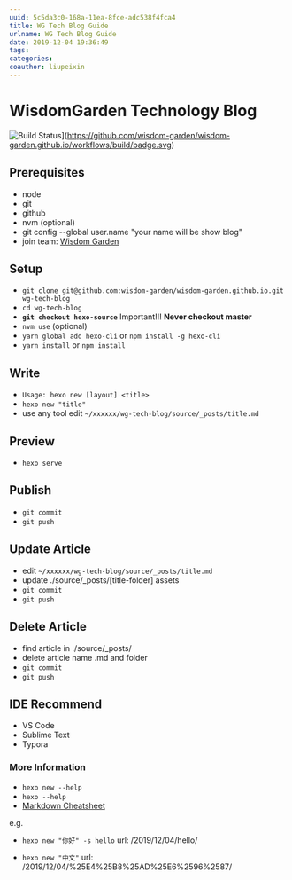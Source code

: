 ```yaml
---
uuid: 5c5da3c0-168a-11ea-8fce-adc538f4fca4
title: WG Tech Blog Guide
urlname: WG Tech Blog Guide
date: 2019-12-04 19:36:49
tags:
categories:
coauthor: liupeixin
---
```


# WisdomGarden Technology Blog

![Build Status](https://github.com/wisdom-garden/wisdom-garden.github.io/workflows/build/badge.svg)](https://github.com/wisdom-garden/wisdom-garden.github.io/workflows/build/badge.svg)


## Prerequisites
* node
* git
* github
* nvm (optional)
* git config --global user.name "your name will be show blog"
* join team: [Wisdom Garden](https://github.com/wisdom-garden)


## Setup
- `git clone git@github.com:wisdom-garden/wisdom-garden.github.io.git wg-tech-blog`
- `cd wg-tech-blog`
- **`git checkout hexo-source`** Important!!! **Never checkout master**
- `nvm use` (optional)
- `yarn global add hexo-cli` or `npm install -g hexo-cli`
- `yarn install` or `npm install`


## Write
- `Usage: hexo new [layout] <title>`
- `hexo new "title"`
- use any tool edit `~/xxxxxx/wg-tech-blog/source/_posts/title.md`

## Preview
- `hexo serve`

## Publish
- `git commit`
- `git push`

## Update Article
- edit `~/xxxxxx/wg-tech-blog/source/_posts/title.md`
- update ./source/_posts/\[title-folder\] assets
- `git commit`
- `git push`

## Delete Article
- find article in ./source/_posts/
- delete article name .md and folder
- `git commit`
- `git push`

## IDE Recommend
- VS Code
- Sublime Text
- Typora

### More Information
- `hexo new --help`
- `hexo --help`
- [Markdown Cheatsheet](https://github.com/adam-p/markdown-here/wiki/Markdown-Cheatsheet)

e.g.
- `hexo new "你好" -s hello`
url:  /2019/12/04/hello/

- `hexo new "中文"`
url: /2019/12/04/%25E4%25B8%25AD%25E6%2596%2587/
